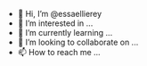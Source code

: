 - 👋 Hi, I’m @essaellierey
- 👀 I’m interested in ...
- 🌱 I’m currently learning ...
- 💞️ I’m looking to collaborate on ...
- 📫 How to reach me ...

<!---
essaellierey/essaellierey is a ✨ special ✨ repository because its `README.md` (this file) appears on your GitHub profile.
You can click the Preview link to take a look at your changes.
--->
